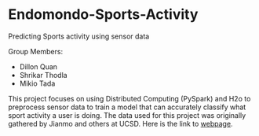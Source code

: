 # Endomondo-Sports-Activity
Predicting Sports activity using sensor data

Group Members:

* Dillon Quan
* Shrikar Thodla
* Mikio Tada

This project focuses on using Distributed Computing (PySpark) and H2o to preprocess sensor data to train a model that can accurately classify what sport activity a user is doing. The data used for this project was originally gathered by Jianmo and others at UCSD. Here is the link to [webpage](https://sites.google.com/eng.ucsd.edu/fitrec-project/home).
